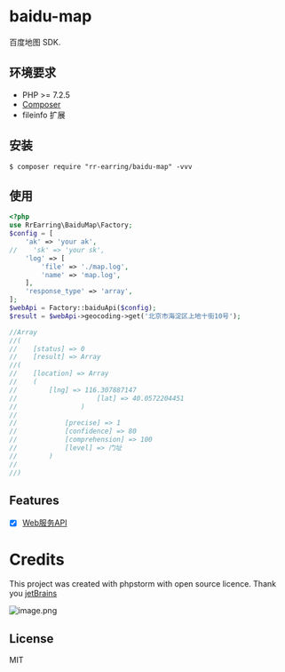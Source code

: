 # baidu-map
百度地图 SDK.

## 环境要求

- PHP >= 7.2.5
- [Composer](https://getcomposer.org/)
- fileinfo 扩展

## 安装

```shell
$ composer require "rr-earring/baidu-map" -vvv
```

## 使用

```php
<?php
use RrEarring\BaiduMap\Factory;
$config = [
    'ak' => 'your ak',
//    'sk' => 'your sk',
    'log' => [
        'file' => './map.log',
        'name' => 'map.log',
    ],
    'response_type' => 'array',
];
$webApi = Factory::baiduApi($config);
$result = $webApi->geocoding->get('北京市海淀区上地十街10号');

//Array
//(
//    [status] => 0
//    [result] => Array
//(
//    [location] => Array
//    (
//        [lng] => 116.307887147
//                    [lat] => 40.0572204451
//                )
//
//            [precise] => 1
//            [confidence] => 80
//            [comprehension] => 100
//            [level] => 门址
//        )
//
//)
```

## Features
- [x] [Web服务API](http://lbsyun.baidu.com/index.php?title=webapi)

# Credits
This project was created with phpstorm with open source licence.
Thank you [jetBrains](https://www.jetbrains.com/)

![image.png](https://i.loli.net/2021/11/12/GwFznf5SNERQuLd.png)

## License

MIT
